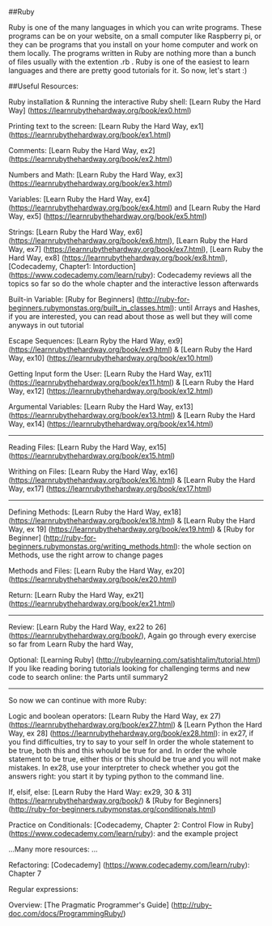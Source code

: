 ##Ruby

Ruby is one of the many languages in which you can write programs. These programs can be on your website, on a small computer like Raspberry pi, or they can be programs that you install on your home computer and work on them locally. The programs written in Ruby are nothing more than a bunch of files usually with the extention .rb . Ruby is one of the easiest to learn languages and there are pretty good tutorials for it. So now, let's start :) 

##Useful Resources: 

Ruby installation & Running the interactive Ruby shell: [Learn Ruby the Hard Way] (https://learnrubythehardway.org/book/ex0.html)

Printing text to the screen: [Learn Ruby the Hard Way, ex1] (https://learnrubythehardway.org/book/ex1.html)

Comments: [Learn Ruby the Hard Way, ex2] (https://learnrubythehardway.org/book/ex2.html)

Numbers and Math: [Learn Ruby the Hard Way, ex3] (https://learnrubythehardway.org/book/ex3.html)

Variables: [Learn Ruby the Hard Way, ex4] (https://learnrubythehardway.org/book/ex4.html) and [Learn Ruby the Hard Way, ex5] (https://learnrubythehardway.org/book/ex5.html)

Strings: [Learn Ruby the Hard Way, ex6] (https://learnrubythehardway.org/book/ex6.html), [Learn Ruby the Hard Way, ex7] (https://learnrubythehardway.org/book/ex7.html), [Learn Ruby the Hard Way, ex8] (https://learnrubythehardway.org/book/ex8.html), [Codecademy, Chapter1: Intorduction] (https://www.codecademy.com/learn/ruby): Codecademy reviews all the topics so far so do the whole chapter and the interactive lesson afterwards

Built-in Variable: [Ruby for Beginners] (http://ruby-for-beginners.rubymonstas.org/built_in_classes.html): until Arrays and Hashes, if you are interested, you can read about those as well but they will come anyways in out tutorial

Escape Sequences: [Learn Ryby the Hard Way, ex9] (https://learnrubythehardway.org/book/ex9.html) & [Learn Ruby the Hard Way, ex10] (https://learnrubythehardway.org/book/ex10.html)

Getting Input form the User: [Learn Ruby the Hard Way, ex11] (https://learnrubythehardway.org/book/ex11.html) & [Learn Ruby the Hard Way, ex12] (https://learnrubythehardway.org/book/ex12.html)

Argumental Variables: [Learn Ruby the Hard Way, ex13] (https://learnrubythehardway.org/book/ex13.html) & [Learn Ruby the Hard Way, ex14] (https://learnrubythehardway.org/book/ex14.html)

<hr>

Reading Files: [Learn Ruby the Hard Way, ex15] (https://learnrubythehardway.org/book/ex15.html)

Writhing on Files: [Learn Ruby the Hard Way, ex16] (https://learnrubythehardway.org/book/ex16.html) & [Learn Ruby the Hard Way, ex17] (https://learnrubythehardway.org/book/ex17.html)

<hr> 

Defining Methods: [Learn Ruby the Hard Way, ex18] (https://learnrubythehardway.org/book/ex18.html) & [Learn Ruby the Hard Way, ex 19] (https://learnrubythehardway.org/book/ex19.html) & [Ruby for Beginner] (http://ruby-for-beginners.rubymonstas.org/writing_methods.html): the whole section on Methods, use the right arrow to change pages

Methods and Files: [Learn Ruby the Hard Way, ex20] (https://learnrubythehardway.org/book/ex20.html)

Return: [Learn Ruby the Hard Way, ex21] (https://learnrubythehardway.org/book/ex21.html)

<hr> 

Review: [Learn Ruby the Hard Way, ex22 to 26] (https://learnrubythehardway.org/book/), Again go through every exercise so far from Learn Ruby the hard Way, 

Optional: [Learning Ruby] (http://rubylearning.com/satishtalim/tutorial.html) If you like reading boring tutorials looking for challenging terms and new code to search online: the Parts until summary2

<hr> 

So now we can continue with more Ruby:

Logic and boolean operators: [Learn Ruby the Hard Way, ex 27) (https://learnrubythehardway.org/book/ex27.html) & [Learn Python the Hard Way, ex 28] (https://learnrubythehardway.org/book/ex28.html): in ex27, if you find difficulties, try to say to your self In order the whole statement to be true, both this and this whould be true for and. In order the whole statement to be true, either this or this should be true and you will not make mistakes. In ex28, use your interptreter to check whether you got the answers right: you start it by typing python to the command line. 

If, elsif, else: [Learn Ruby the Hard Way: ex29, 30 & 31] (https://learnrubythehardway.org/book/) & [Ruby for Beginners] (http://ruby-for-beginners.rubymonstas.org/conditionals.html)

Practice on Conditionals: [Codecademy, Chapter 2: Control Flow in Ruby] (https://www.codecademy.com/learn/ruby): and the example project

...Many more resources: ... 

Refactoring: [Codecademy] (https://www.codecademy.com/learn/ruby): Chapter 7

Regular expressions: 

Overview: [The Pragmatic Programmer's Guide] (http://ruby-doc.com/docs/ProgrammingRuby/)
